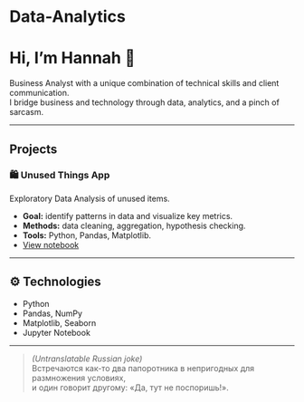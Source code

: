 # Data-Analytics

# Hi, I’m Hannah 👋  

Business Analyst with a unique combination of technical skills and client communication.  
I bridge business and technology through data, analytics, and a pinch of sarcasm.

---

## Projects

### 🛍️ Unused Things App
Exploratory Data Analysis of unused items.  
- **Goal:** identify patterns in data and visualize key metrics.  
- **Methods:** data cleaning, aggregation, hypothesis checking.  
- **Tools:** Python, Pandas, Matplotlib.  
- [View notebook](unused_things_app.ipynb)

---

## ⚙️ Technologies
- Python  
- Pandas, NumPy  
- Matplotlib, Seaborn  
- Jupyter Notebook  

---

> *(Untranslatable Russian joke)*  
> Встречаются как-то два папоротника в непригодных для размножения условиях,  
> и один говорит другому: «Да, тут не поспоришь!».

